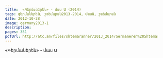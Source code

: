 ```yaml
---
title:  «Գերմաներեն» - մաս Ա (2014) 
tags: գերմաներեն, շտեմարան2013-2014, մասԱ, շտեմարան
date: 2012-10-28
image: germany2013-1
description: 
pages: 351
pdfUrl: http://atc.am/files/shtemaranner/2013_2014/Germaneren%20Shtemaran_I_23.12.13_sait%20version.pdf
---
```



«Գերմաներեն» - մաս Ա